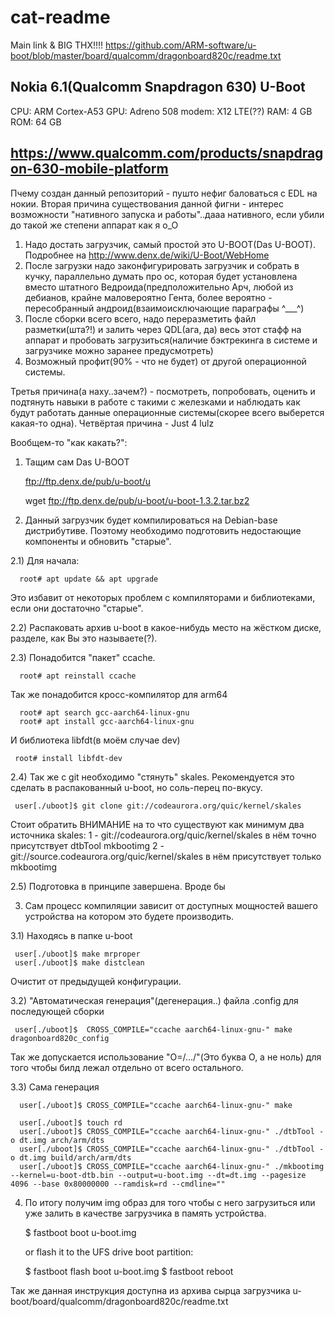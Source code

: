 # cat-readme
Main link & BIG THX!!!!
https://github.com/ARM-software/u-boot/blob/master/board/qualcomm/dragonboard820c/readme.txt

## Nokia 6.1(Qualcomm Snapdragon 630) U-Boot
CPU: ARM Cortex-A53
GPU: Adreno 508
modem: X12 LTE(??)
RAM: 4 GB
ROM: 64 GB
## https://www.qualcomm.com/products/snapdragon-630-mobile-platform

Пчему создан данный репозиторий - пушто нефиг баловаться с EDL на нокии.
Вторая причина существования данной фигни - интерес возможности "нативного запуска и работы"..дааа нативного, если убили до такой же степени аппарат как я о_О

1) Надо достать загрузчик, самый простой это U-BOOT(Das U-BOOT). Подробнее на http://www.denx.de/wiki/U-Boot/WebHome
2) После загрузки надо законфигурировать загрузчик и собрать в кучку, параллельно думать про ос, которая будет установлена вместо штатного Ведроида(предположительно Арч, любой из дебианов, крайне маловероятно Гента, более вероятно - пересобранный андроид(взаимоисключающие параграфы ^___^)
3) После сборки всего всего, надо переразметить файл разметки(шта?!) и залить через QDL(ага, да) весь этот стафф на аппарат и пробовать загрузиться(наличие бэктрекинга в системе и загрузчике можно заранее предусмотреть)
4) Возможный профит(90% - что не будет) от другой операционной системы.

Третья причина(а наху..зачем?) - посмотреть, попробовать, оценить и подтянуть навыки в работе с такими с железками и наблюдать как будут работать данные операционные системы(скорее всего выберется какая-то одна).
Четвёртая причина - Just 4 lulz

Вообщем-то "как какать?":

1) Тащим сам Das U-BOOT
      
      ftp://ftp.denx.de/pub/u-boot/u
      
      wget ftp://ftp.denx.de/pub/u-boot/u-boot-1.3.2.tar.bz2

2) Данный загрузчик будет компилироваться на Debian-base дистрибутиве. Поэтому необходимо подготовить недостающие компоненты и обновить "старые".

2.1) Для начала:

      root# apt update && apt upgrade 

Это избавит от некоторых проблем с компиляторами и библиотеками, если они достаточно "старые".

2.2) Распаковать архив u-boot в какое-нибудь место на жёстком диске, разделе, как Вы это называете(?).

2.3) Понадобится "пакет" ccache. 

      root# apt reinstall ccache

Так же понадобится кросс-компилятор для arm64

      root# apt search gcc-aarch64-linux-gnu
      root# apt install gcc-aarch64-linux-gnu

И библиотека libfdt(в моём случае dev)
     
     root# install libfdt-dev

2.4) Так же с git необходимо "стянуть" skales. Рекомендуется это сделать в распакованный u-boot, но соль-перец по-вкусу.

     user[./uboot]$ git clone git://codeaurora.org/quic/kernel/skales

Стоит обратить ВНИМАНИЕ на то что существуют как минимум два источника skales:
1 - git://codeaurora.org/quic/kernel/skales в нём точно присутствует dtbTool mkbootimg
2 - git://source.codeaurora.org/quic/kernel/skales в нём присутствует только mkbootimg

2.5) Подготовка в принципе завершена. Вроде бы

3) Сам процесс компиляции зависит от доступных мощностей вашего устройства на котором это будете производить.

3.1) Находясь в папке u-boot

     user[./uboot]$ make mrproper
     user[./uboot]$ make distclean
     
Очистит от предыдущей конфигурации.

3.2) "Автоматическая генерация"(дегенерация..) файла .config для последующей сборки

     user[./uboot]$  CROSS_COMPILE="ccache aarch64-linux-gnu-" make dragonboard820c_config

Так же допускается использование "O=/.../"(Это буква О, а не ноль) для того чтобы билд лежал отдельно от всего остального.

3.3) Сама генерация

      user[./uboot]$ CROSS_COMPILE="ccache aarch64-linux-gnu-" make
      
      user[./uboot]$ touch rd
      user[./uboot]$ CROSS_COMPILE="ccache aarch64-linux-gnu-" ./dtbTool -o dt.img arch/arm/dts
      user[./uboot]$ CROSS_COMPILE="ccache aarch64-linux-gnu-" ./dtbTool -o dt.img build/arch/arm/dts
      user[./uboot]$ CROSS_COMPILE="ccache aarch64-linux-gnu-" ./mkbootimg --kernel=u-boot-dtb.bin --output=u-boot.img --dt=dt.img --pagesize 4096 --base 0x80000000 --ramdisk=rd --cmdline=""
      
4) По итогу получим img образ для того чтобы с него загрузиться или уже залить в качестве загрузчика в память устройства.

   $ fastboot boot u-boot.img

   or flash it to the UFS drive boot partition:

   $ fastboot flash boot u-boot.img
   $ fastboot reboot


Так же данная инструкция доступна из архива сырца загрузчика u-boot/board/qualcomm/dragonboard820c/readme.txt
